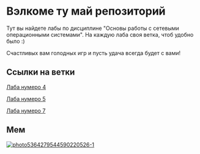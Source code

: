 # Вэлкоме ту май репозиторий

Тут вы найдете лабы по дисциплине "Основы работы с сетевыми операционными системами". На каждую лаба своя ветка, чтоб удобно было :)

Счастливых вам голодных игр и пусть удача всегда будет с вами!

## Ссылки на ветки

[Лаба нумеро 4](https://github.com/aulunni/os_labs/tree/laba4)

[Лаба нумеро 5](https://github.com/aulunni/os_labs/tree/laba5)

[Лаба нумеро 7](https://github.com/aulunni/os_labs/tree/laba7)

## Мем

<a href="https://ibb.co/y6ZT8sG"><img src="https://i.ibb.co/0C6NfJ8/photo5364279544590220526-1.jpg" alt="photo5364279544590220526-1" border="0"></a>
